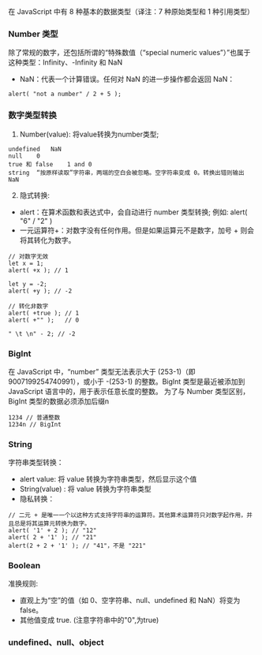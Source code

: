 在 JavaScript 中有 8 种基本的数据类型（译注：7 种原始类型和 1 种引用类型）

### Number 类型
除了常规的数字，还包括所谓的“特殊数值（“special numeric values”）”也属于这种类型：Infinity、-Infinity 和 NaN

- NaN：代表一个计算错误。任何对 NaN 的进一步操作都会返回 NaN：
```
alert( "not a number" / 2 + 5 );
```

### 数字类型转换
1. Number(value): 将value转换为number类型;
```
undefined	NaN
null	0
true 和 false	1 and 0
string	“按原样读取”字符串，两端的空白会被忽略。空字符串变成 0。转换出错则输出 NaN
```
2. 隐式转换: 
-  alert：在算术函数和表达式中，会自动进行 number 类型转换; 例如: alert( "6" / "2" )
- 一元运算符+：对数字没有任何作用。但是如果运算元不是数字，加号 + 则会将其转化为数字。
```
// 对数字无效
let x = 1;
alert( +x ); // 1

let y = -2;
alert( +y ); // -2

// 转化非数字
alert( +true ); // 1
alert( +"" );   // 0

" \t \n" - 2; // -2
```

### BigInt
在 JavaScript 中，“number” 类型无法表示大于 (253-1)（即 9007199254740991），或小于 -(253-1) 的整数。BigInt 类型是最近被添加到 JavaScript 语言中的，用于表示任意长度的整数。
为了与 Number 类型区别，BigInt 类型的数据必须添加后缀n
```
1234 // 普通整数
1234n // BigInt
```

### String
字符串类型转换：
- alert value: 将 value 转换为字符串类型，然后显示这个值
- String(value) : 将 value 转换为字符串类型
- 隐私转换：
```
// 二元 + 是唯一一个以这种方式支持字符串的运算符。其他算术运算符只对数字起作用，并且总是将其运算元转换为数字。
alert( '1' + 2 ); // "12"
alert( 2 + '1' ); // "21"
alert(2 + 2 + '1' ); // "41"，不是 "221"
```

### Boolean
准换规则: 
- 直观上为“空”的值（如 0、空字符串、null、undefined 和 NaN）将变为 false。
- 其他值变成 true. (注意字符串中的"0",为true)

### undefined、null、object